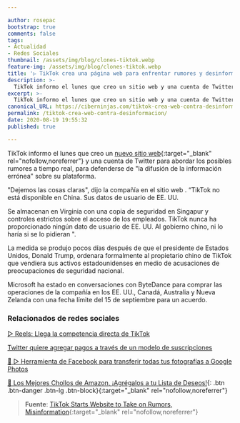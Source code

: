 ```yaml
---

author: rosepac
bootstrap: true
comments: false
tags:
- Actualidad
- Redes Sociales
thumbnail: /assets/img/blog/clones-tiktok.webp
feature-img: /assets/img/blog/clones-tiktok.webp
title: '▷ TikTok crea una página web para enfrentar rumores y desinformación'
description: >-
  TikTok informo el lunes que creo un sitio web y una cuenta de Twitter para abordar los posibles rumores a tiempo real, para defenderse de "la difusión de la información errónea" sobre su plataforma.
excerpt: >-
  TikTok informo el lunes que creo un sitio web y una cuenta de Twitter para abordar los posibles rumores a tiempo real, para defenderse de "la difusión de la información errónea" sobre su plataforma.
canonical_URL: https://ciberninjas.com/tiktok-crea-web-contra-desinformacion/
permalink: /tiktok-crea-web-contra-desinformacion/
date: 2020-08-19 19:55:32
published: true

---
```


TikTok informo el lunes que creo un [nuevo sitio web](https://www.tiktokus.info/){:target="_blank" rel="nofollow,noreferrer"} y una cuenta de Twitter para abordar los posibles rumores a tiempo real, para defenderse de "la difusión de la información errónea" sobre su plataforma.

"Dejemos las cosas claras", dijo la compañía en el sitio web . “TikTok no está disponible en China. Sus datos de usuario de EE. UU.

Se almacenan en Virginia con una copia de seguridad en Singapur y controles estrictos sobre el acceso de los empleados. TikTok nunca ha proporcionado ningún dato de usuario de EE. UU. Al gobierno chino, ni lo haría si se lo pidieran ".

La medida se produjo pocos días después de que el presidente de Estados Unidos, Donald Trump, ordenara formalmente al propietario chino de TikTok que vendiera sus activos estadounidenses en medio de acusaciones de preocupaciones de seguridad nacional.

Microsoft ha estado en conversaciones con ByteDance para comprar las operaciones de la compañía en los EE. UU., Canadá, Australia y Nueva Zelanda con una fecha límite del 15 de septiembre para un acuerdo.

### **Relacionados de redes sociales**

[▷ Reels: Llega la competencia directa de TikTok](https://ciberninjas.com/reels-instagram/)

[Twitter quiere agregar pagos a través de un modelo de suscripciones](https://ciberninjas.com/twitter-quiere-agregar-suscripciones/)

[🥇 ▷ Herramienta de Facebook para transferir todas tus fotografías a Google Photos](https://ciberninjas.com/facebook-to-google-fotos/)

[🛒 Los Mejores Chollos de Amazon, ¡Agrégalos a tu Lista de Deseos!](https://www.amazon.es/shop/cibercursos "Los Mejores Chollos de Amazon, Ofertas Flash, Black Monday y Amazon Prime Day"){: .btn .btn-danger .btn-lg .btn-block}{:target="_blank" rel="nofollow,noreferrer"}

> **Fuente**: [TikTok Starts Website to Take on Rumors, Misinformation](https://www.bloomberg.com/news/articles/2020-08-17/tiktok-starts-website-to-take-on-rumors-misinformation){:target="_blank" rel="nofollow,noreferrer"}
